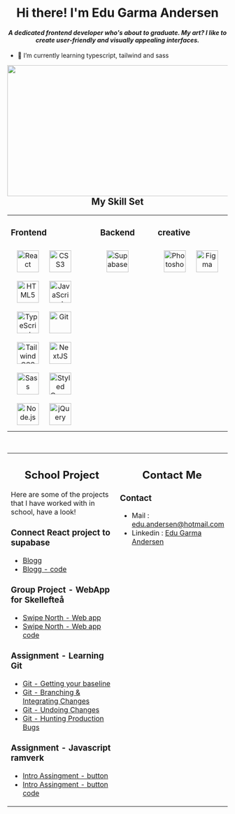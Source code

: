 # <div align="center">Hi there! I'm Edu Garma Andersen</div>  
  

#### *<div align="center">A dedicated frontend developer who's about to graduate. My art? I like to create user-friendly and visually appealing interfaces.</div>*  
  

- 🌱 I’m currently learning typescript, tailwind and sass  
  

<img src="https://i.pinimg.com/originals/54/e3/7d/54e37d8074ebcde1d96c77d7b2a7f310.gif" align="left" height="300" width="1000" />  
  

<br/>  


## <div align="center"> My Skill Set  
<table><tr><td valign="top" width="33%">



### Frontend  
<div align="center">
  <div align="center">
<a href="https://reactjs.org/" target="_blank"><img style="margin: 10px" src="https://profilinator.rishav.dev/skills-assets/react-original-wordmark.svg" alt="React" height="50" /></a>  
<a href="https://www.w3schools.com/css/" target="_blank"><img style="margin: 10px" src="https://profilinator.rishav.dev/skills-assets/css3-original-wordmark.svg" alt="CSS3" height="50" /></a>  
<a href="https://en.wikipedia.org/wiki/HTML5" target="_blank"><img style="margin: 10px" src="https://profilinator.rishav.dev/skills-assets/html5-original-wordmark.svg" alt="HTML5" height="50" /></a>  
<a href="https://www.javascript.com/" target="_blank"><img style="margin: 10px" src="https://profilinator.rishav.dev/skills-assets/javascript-original.svg" alt="JavaScript" height="50" /></a>  
<a href="https://www.typescriptlang.org/" target="_blank"><img style="margin: 10px" src="https://profilinator.rishav.dev/skills-assets/typescript-original.svg" alt="TypeScript" height="50" /></a>  
<a href="https://github.com/" target="_blank"><img style="margin: 10px" src="https://profilinator.rishav.dev/skills-assets/git-scm-icon.svg" alt="Git" height="50" /></a>  
<a href="https://www.tailwindcss.com/" target="_blank"><img style="margin: 10px" src="https://profilinator.rishav.dev/skills-assets/tailwindcss.svg" alt="Tailwind CSS" height="50" /></a>  
<a href="https://nextjs.org/" target="_blank"><img style="margin: 10px" src="https://profilinator.rishav.dev/skills-assets/nextjs.png" alt="NextJS" height="50" /></a>  
<a href="https://sass-lang.com/" target="_blank"><img style="margin: 10px" src="https://profilinator.rishav.dev/skills-assets/sass-original.svg" alt="Sass" height="50" /></a>  
<a href="https://styled-components.com/" target="_blank"><img style="margin: 10px" src="https://profilinator.rishav.dev/skills-assets/styled-components.png" alt="Styled Components" height="50" /></a>  
<a href="https://nodejs.org/" target="_blank"><img style="margin: 10px" src="https://profilinator.rishav.dev/skills-assets/nodejs-original-wordmark.svg" alt="Node.js" height="50" /></a>  
<a href="https://jquery.com/" target="_blank"><img style="margin: 10px" src="https://profilinator.rishav.dev/skills-assets/jquery.png" alt="jQuery" height="50" /></a>  
</div>

</td><td valign="top" width="33%">



### <div align="center"> Backend  
<div align="center">
  <a href="https://supabase.com/" target="_blank"><img style="margin: 10px" src="https://seeklogo.com/images/S/supabase-logo-DCC676FFE2-seeklogo.com.png" alt="Supabase" height="50" /></a>  
</div>
 

</td><td valign="top" width="33%">



### creative  
<div align="center">  
<a href="https://www.adobe.com/in/products/photoshop.html" target="_blank"><img style="margin: 10px" src="https://profilinator.rishav.dev/skills-assets/photoshop-plain.svg" alt="Photoshop" height="50" /></a>  
<a href="https://www.figma.com/" target="_blank"><img style="margin: 10px" src="https://profilinator.rishav.dev/skills-assets/figma-icon.svg" alt="Figma" height="50" /></a>  
</div>

</td></tr></table>  

<br/>

<table><tr><td valign="top" width="50%">
  
## <div align="center"> School Project
Here are some of the projects that I have worked with in school, have a look!

### <div> Connect React project to supabase
* [Blogg](https://blogg-project.vercel.app/)
* [Blogg - code](https://github.com/CyberGalactus/bloggProject)

### <div> Group Project - WebApp for Skellefteå
* [Swipe North - Web app](https://swipenorth-group6.vercel.app/)
* [Swipe North - Web app code](https://github.com/JTKsson/swipenorth-group6)

### <div> Assignment - Learning Git
* [Git - Getting your baseline](https://github.com/Stjaertfena/lab-0-baseline)
* [Git - Branching & Integrating Changes](https://github.com/Stjaertfena/lab-1-branching)
* [Git - Undoing Changes](https://github.com/CyberGalactus/lab-2-undoing-changes)
* [Git - Hunting Production Bugs](https://github.com/Stjaertfena/lab-3-bisect)


### <div> Assignment - Javascript ramverk
* [Intro Assingment - button](https://app-assignment1.vercel.app/)
* [Intro Assingment - button code](https://github.com/CyberGalactus/button-introAssingment)

</td><td valign="top" width="50%">
  
## <div align="center"> Contact Me  
### <div> Contact
* Mail : edu.andersen@hotmail.com
* Linkedin : [Edu Garma Andersen](https://www.linkedin.com/in/edu-garma-andersen-b033ba254/)


